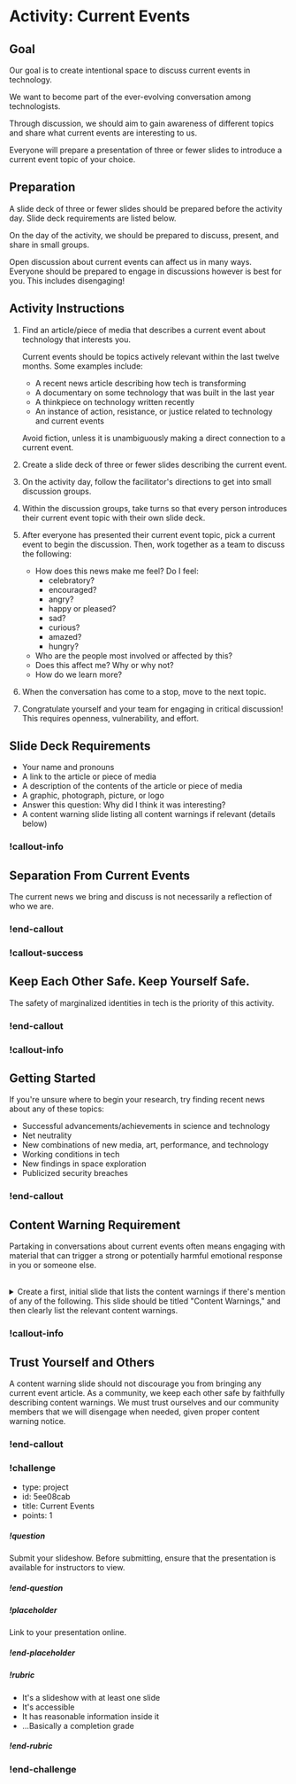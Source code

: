 # Activity: Current Events

## Goal

Our goal is to create intentional space to discuss current events in technology.

We want to become part of the ever-evolving conversation among technologists.

Through discussion, we should aim to gain awareness of different topics and share what current events are interesting to us.

Everyone will prepare a presentation of three or fewer slides to introduce a current event topic of your choice.

## Preparation

A slide deck of three or fewer slides should be prepared before the activity day. Slide deck requirements are listed below.

On the day of the activity, we should be prepared to discuss, present, and share in small groups.

Open discussion about current events can affect us in many ways. Everyone should be prepared to engage in discussions however is best for you. This includes disengaging!

## Activity Instructions

1. Find an article/piece of media that describes a current event about technology that interests you.

   Current events should be topics actively relevant within the last twelve months. Some examples include:

   - A recent news article describing how tech is transforming
   - A documentary on some technology that was built in the last year
   - A thinkpiece on technology written recently
   - An instance of action, resistance, or justice related to technology and current events

   Avoid fiction, unless it is unambiguously making a direct connection to a current event.

2. Create a slide deck of three or fewer slides describing the current event.

3. On the activity day, follow the facilitator's directions to get into small discussion groups.

4. Within the discussion groups, take turns so that every person introduces their current event topic with their own slide deck.

5. After everyone has presented their current event topic, pick a current event to begin the discussion. Then, work together as a team to discuss the following:

   - How does this news make me feel? Do I feel:
     - celebratory?
     - encouraged?
     - angry?
     - happy or pleased?
     - sad?
     - curious?
     - amazed?
     - hungry?
   - Who are the people most involved or affected by this?
   - Does this affect me? Why or why not?
   - How do we learn more?

6. When the conversation has come to a stop, move to the next topic.

7. Congratulate yourself and your team for engaging in critical discussion! This requires openness, vulnerability, and effort.

## Slide Deck Requirements

- Your name and pronouns
- A link to the article or piece of media
- A description of the contents of the article or piece of media
- A graphic, photograph, picture, or logo
- Answer this question: Why did I think it was interesting?
- A content warning slide listing all content warnings if relevant (details below)

### !callout-info

## Separation From Current Events

The current news we bring and discuss is not necessarily a reflection of who we are.

### !end-callout

### !callout-success

## Keep Each Other Safe. Keep Yourself Safe.

The safety of marginalized identities in tech is the priority of this activity.

### !end-callout

### !callout-info

## Getting Started

If you're unsure where to begin your research, try finding recent news about any of these topics:

- Successful advancements/achievements in science and technology
- Net neutrality
- New combinations of new media, art, performance, and technology
- Working conditions in tech
- New findings in space exploration
- Publicized security breaches

### !end-callout

## Content Warning Requirement

Partaking in conversations about current events often means engaging with material that can trigger a strong or potentially harmful emotional response in you or someone else.

<br/>

<details>

<summary>Create a first, initial slide that lists the content warnings if there's mention of any of the following. This slide should be titled "Content Warnings," and then clearly list the relevant content warnings.</summary>

- Rape or sexual assault
- Abuse (physical, mental, emotional, verbal, sexual)
- Child abuse or pedophilia
- Animal cruelty or animal death
- Self-injurious behavior (self-harm, eating disorders, etc.)
- Suicide
- Excessive or gratuitous violence
- Needles
- Depiction of pornography (including child pornography)
- Incest (including any and all elements of romantic or sexual relationships between family, tonal in theme, thought, or activity)
- Kidnapping (forceful deprivation of, or disregard for, personal autonomy)
- Miscarriages or abortion
- Mental illness

</details>

### !callout-info

## Trust Yourself and Others

A content warning slide should not discourage you from bringing any current event article. As a community, we keep each other safe by faithfully describing content warnings. We must trust ourselves and our community members that we will disengage when needed, given proper content warning notice.

### !end-callout

### !challenge

* type: project
* id: 5ee08cab
* title: Current Events
* points: 1

##### !question

Submit your slideshow. Before submitting, ensure that the presentation is available for instructors to view.

##### !end-question

##### !placeholder

Link to your presentation online.

##### !end-placeholder

##### !rubric

* It's a slideshow with at least one slide
* It's accessible
* It has reasonable information inside it
* ...Basically a completion grade

##### !end-rubric

### !end-challenge
